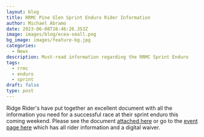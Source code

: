 ```yaml
---
layout: blog
title: RRMC Pine Glen Sprint Enduro Rider Information
author: Michael Abramo
date: 2023-06-08T16:46:26.353Z
image: images/blog/ecea-small.png
bg_image: images/feature-bg.jpg
categories:
  - News
description: Must-read information regarding the RRMC Sprint Enduro
tags:
  - rrmc
  - enduro
  - sprint
draft: false
type: post
---
```

Ridge Rider's have put together an excellent document with all the information you need for a successful race at their sprint enduro this coming weekend. Please see the document [attached here](/attachments/events/2023-ridge-sprint-rider-information.pdf) or go to the [event page here](/events/enduro/23-en-rrmc/) which has all rider information and a digital waiver.